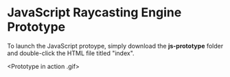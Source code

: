# JavaScript Raycasting Engine Prototype

To launch the JavaScript protoype, simply download the **js-prototype** folder and double-click the HTML file titled "index".

<Prototype in action .gif>
